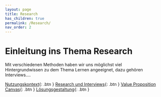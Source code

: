```yaml
---
layout: page
title: Research
has_children: true
permalink: /Research/
nav_order: 2
---
```


# Einleitung ins Thema Research

Mit verschiedenen Methoden haben wir uns möglichst viel Hintergrundwissen zu dem Thema Lernen angeeignet, dazu gehören Interviews....

[Nutzungskontext](https://matthiasmeierkoch.github.io/hcd-documentation/Research/Nutzungskontext/){: .btn }
[Research und Interviews](https://matthiasmeierkoch.github.io/hcd-documentation/Research/Research-und-Interviews/){: .btn }
[Value Proposition Canvas](https://matthiasmeierkoch.github.io/hcd-documentation/Research/Value-Proposition-Canvas/){: .btn }
[Lösungsgestaltung](https://matthiasmeierkoch.github.io/hcd-documentation/Research/L%C3%B6sungsgestaltung/){: .btn }


